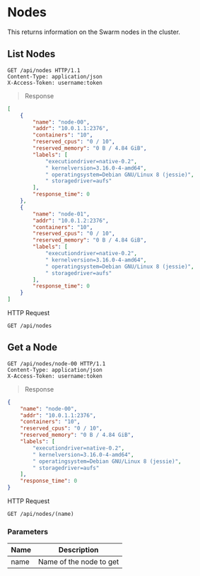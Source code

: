 # Nodes
This returns information on the Swarm nodes in the cluster.

## List Nodes

```http
GET /api/nodes HTTP/1.1
Content-Type: application/json
X-Access-Token: username:token
```

> Response

```json
[
    {
        "name": "node-00",
        "addr": "10.0.1.1:2376",
        "containers": "10",
        "reserved_cpus": "0 / 10",
        "reserved_memory": "0 B / 4.84 GiB",
        "labels": [
            "executiondriver=native-0.2",
            " kernelversion=3.16.0-4-amd64",
            " operatingsystem=Debian GNU/Linux 8 (jessie)",
            " storagedriver=aufs"
        ],
        "response_time": 0
    },
    {
        "name": "node-01",
        "addr": "10.0.1.2:2376",
        "containers": "10",
        "reserved_cpus": "0 / 10",
        "reserved_memory": "0 B / 4.84 GiB",
        "labels": [
            "executiondriver=native-0.2",
            " kernelversion=3.16.0-4-amd64",
            " operatingsystem=Debian GNU/Linux 8 (jessie)",
            " storagedriver=aufs"
        ],
        "response_time": 0
    }
]
```

HTTP Request

`GET /api/nodes`

## Get a Node

```http
GET /api/nodes/node-00 HTTP/1.1
Content-Type: application/json
X-Access-Token: username:token
```

> Response

```json
{
    "name": "node-00",
    "addr": "10.0.1.1:2376",
    "containers": "10",
    "reserved_cpus": "0 / 10",
    "reserved_memory": "0 B / 4.84 GiB",
    "labels": [
        "executiondriver=native-0.2",
        " kernelversion=3.16.0-4-amd64",
        " operatingsystem=Debian GNU/Linux 8 (jessie)",
        " storagedriver=aufs"
    ],
    "response_time": 0
}
```

HTTP Request

`GET /api/nodes/(name)`

### Parameters

Name | Description
-----|-----
name | Name of the node to get
